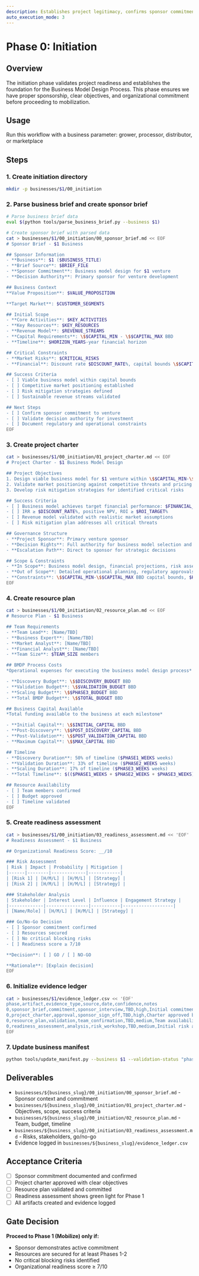 ```yaml
---
description: Establishes project legitimacy, confirms sponsor commitment, defines initial scope and constraints, and sets up governance structure. Gateway to formal BMDP execution.
auto_execution_mode: 3
---
```


# Phase 0: Initiation

## Overview

The initiation phase validates project readiness and establishes the foundation for the Business Model Design Process. This phase ensures we have proper sponsorship, clear objectives, and organizational commitment before proceeding to mobilization.

## Usage

Run this workflow with a business parameter: grower, processor, distributor, or marketplace

## Steps

### 1. Create initiation directory

```bash
mkdir -p businesses/$1/00_initiation
```

### 2. Parse business brief and create sponsor brief

```bash
# Parse business brief data
eval $(python tools/parse_business_brief.py --business $1)

# Create sponsor brief with parsed data
cat > businesses/$1/00_initiation/00_sponsor_brief.md << EOF
# Sponsor Brief - $1 Business

## Sponsor Information
- **Business**: $1 ($BUSINESS_TITLE)
- **Brief Source**: $BRIEF_FILE
- **Sponsor Commitment**: Business model design for $1 venture
- **Decision Authority**: Primary sponsor for venture development

## Business Context
**Value Proposition**: $VALUE_PROPOSITION

**Target Market**: $CUSTOMER_SEGMENTS

## Initial Scope
- **Core Activities**: $KEY_ACTIVITIES
- **Key Resources**: $KEY_RESOURCES
- **Revenue Model**: $REVENUE_STREAMS
- **Capital Requirements**: \$$CAPITAL_MIN - \$$CAPITAL_MAX BBD
- **Timeline**: $HORIZON_YEARS-year financial horizon

## Critical Constraints
- **Market Risks**: $CRITICAL_RISKS
- **Financial**: Discount rate $DISCOUNT_RATE%, capital bounds \$$CAPITAL_MIN-\$$CAPITAL_MAX BBD

## Success Criteria
- [ ] Viable business model within capital bounds
- [ ] Competitive market positioning established
- [ ] Risk mitigation strategies defined
- [ ] Sustainable revenue streams validated

## Next Steps
- [ ] Confirm sponsor commitment to venture
- [ ] Validate decision authority for investment
- [ ] Document regulatory and operational constraints
EOF
```

### 3. Create project charter

```bash
cat > businesses/$1/00_initiation/01_project_charter.md << EOF
# Project Charter - $1 Business Model Design

## Project Objectives
1. Design viable business model for $1 venture within \$$CAPITAL_MIN-\$$CAPITAL_MAX BBD capital bounds
2. Validate market positioning against competitive threats and pricing pressures
3. Develop risk mitigation strategies for identified critical risks

## Success Criteria
- [ ] Business model achieves target financial performance: $FINANCIAL_METRICS over $HORIZON_YEARS years
- [ ] IRR ≥ $DISCOUNT_RATE%, positive NPV, ROI ≥ $ROI_TARGET%
- [ ] Revenue model validated with realistic market assumptions
- [ ] Risk mitigation plan addresses all critical threats

## Governance Structure
- **Project Sponsor**: Primary venture sponsor
- **Decision Rights**: Full authority for business model selection and capital allocation
- **Escalation Path**: Direct to sponsor for strategic decisions

## Scope & Constraints
- **In Scope**: Business model design, financial projections, risk assessment
- **Out of Scope**: Detailed operational planning, regulatory approvals
- **Constraints**: \$$CAPITAL_MIN-\$$CAPITAL_MAX BBD capital bounds, $HORIZON_YEARS-year timeline
EOF
```

### 4. Create resource plan

```bash
cat > businesses/$1/00_initiation/02_resource_plan.md << EOF
# Resource Plan - $1 Business

## Team Requirements
- **Team Lead**: [Name/TBD]
- **Business Expert**: [Name/TBD]
- **Market Analyst**: [Name/TBD]
- **Financial Analyst**: [Name/TBD]
- **Team Size**: $TEAM_SIZE members

## BMDP Process Costs
*Operational expenses for executing the business model design process*

- **Discovery Budget**: \$$DISCOVERY_BUDGET BBD
- **Validation Budget**: \$$VALIDATION_BUDGET BBD
- **Scaling Budget**: \$$PHASE3_BUDGET BBD
- **Total BMDP Budget**: \$$TOTAL_BUDGET BBD

## Business Capital Available
*Total funding available to the business at each milestone*

- **Initial Capital**: \$$INITIAL_CAPITAL BBD
- **Post-Discovery**: \$$POST_DISCOVERY_CAPITAL BBD
- **Post-Validation**: \$$POST_VALIDATION_CAPITAL BBD
- **Maximum Capital**: \$$MAX_CAPITAL BBD

## Timeline
- **Discovery Duration**: 50% of timeline ($PHASE1_WEEKS weeks)
- **Validation Duration**: 33% of timeline ($PHASE2_WEEKS weeks)
- **Scaling Duration**: 17% of timeline ($PHASE3_WEEKS weeks)
- **Total Timeline**: $(($PHASE1_WEEKS + $PHASE2_WEEKS + $PHASE3_WEEKS)) weeks

## Resource Availability
- [ ] Team members confirmed
- [ ] Budget approved
- [ ] Timeline validated
EOF
```

### 5. Create readiness assessment

```bash
cat > businesses/$1/00_initiation/03_readiness_assessment.md << 'EOF'
# Readiness Assessment - $1 Business

## Organizational Readiness Score: __/10

### Risk Assessment
| Risk | Impact | Probability | Mitigation |
|------|--------|-------------|------------|
| [Risk 1] | [H/M/L] | [H/M/L] | [Strategy] |
| [Risk 2] | [H/M/L] | [H/M/L] | [Strategy] |

### Stakeholder Analysis
| Stakeholder | Interest Level | Influence | Engagement Strategy |
|-------------|----------------|-----------|-------------------|
| [Name/Role] | [H/M/L] | [H/M/L] | [Strategy] |

### Go/No-Go Decision
- [ ] Sponsor commitment confirmed
- [ ] Resources secured
- [ ] No critical blocking risks
- [ ] Readiness score ≥ 7/10

**Decision**: [ ] GO / [ ] NO-GO

**Rationale**: [Explain decision]
EOF
```

### 6. Initialize evidence ledger

```bash
cat > businesses/$1/evidence_ledger.csv << 'EOF'
phase,artifact,evidence_type,source,date,confidence,notes
0,sponsor_brief,commitment,sponsor_interview,TBD,high,Initial commitment documented
0,project_charter,approval,sponsor_sign_off,TBD,high,Charter approved by sponsor
0,resource_plan,validation,team_confirmation,TBD,medium,Team availability confirmed
0,readiness_assessment,analysis,risk_workshop,TBD,medium,Initial risk assessment completed
EOF
```

### 7. Update business manifest

```bash
python tools/update_manifest.py --business $1 --validation-status "phase0_completed"
```

## Deliverables

- `businesses/${business_slug}/00_initiation/00_sponsor_brief.md` - Sponsor context and commitment
- `businesses/${business_slug}/00_initiation/01_project_charter.md` - Objectives, scope, success criteria
- `businesses/${business_slug}/00_initiation/02_resource_plan.md` - Team, budget, timeline
- `businesses/${business_slug}/00_initiation/03_readiness_assessment.md` - Risks, stakeholders, go/no-go
- Evidence logged in `businesses/${business_slug}/evidence_ledger.csv`

## Acceptance Criteria

- [ ] Sponsor commitment documented and confirmed
- [ ] Project charter approved with clear objectives
- [ ] Resource plan validated and committed
- [ ] Readiness assessment shows green light for Phase 1
- [ ] All artifacts created and evidence logged

## Gate Decision

**Proceed to Phase 1 (Mobilize) only if:**

- Sponsor demonstrates active commitment
- Resources are secured for at least Phases 1-2
- No critical blocking risks identified
- Organizational readiness score ≥ 7/10